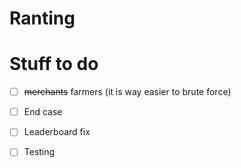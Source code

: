 # Ranting

# Stuff to do
- [ ] ~~merchants~~ farmers (it is way easier to brute force)
- [ ] End case
- [ ] Leaderboard fix
- [ ] Testing

